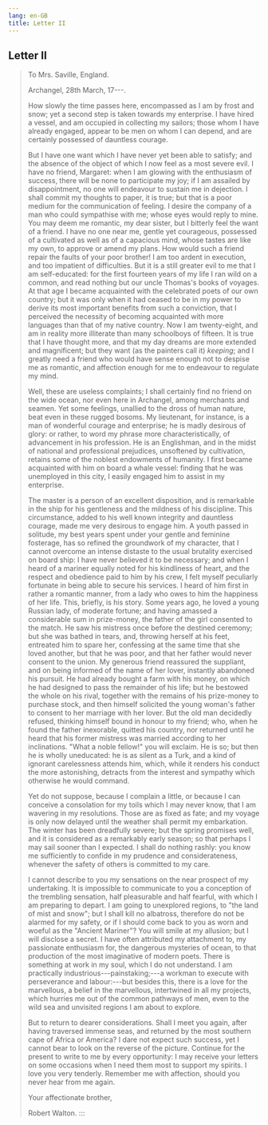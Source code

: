 ```yaml
---
lang: en-GB
title: Letter II
---
```


## Letter II

> <div>
>
> To Mrs. Saville, England.
>
> Archangel, 28th March, 17⁠---.
>
> </div>
>
> How slowly the time passes here, encompassed as I am by frost and
> snow; yet a second step is taken towards my enterprise. I have hired a
> vessel, and am occupied in collecting my sailors; those whom I have
> already engaged, appear to be men on whom I can depend, and are
> certainly possessed of dauntless courage.
>
> But I have one want which I have never yet been able to satisfy; and
> the absence of the object of which I now feel as a most severe evil. I
> have no friend, Margaret: when I am glowing with the enthusiasm of
> success, there will be none to participate my joy; if I am assailed by
> disappointment, no one will endeavour to sustain me in dejection. I
> shall commit my thoughts to paper, it is true; but that is a poor
> medium for the communication of feeling. I desire the company of a man
> who could sympathise with me; whose eyes would reply to mine. You may
> deem me romantic, my dear sister, but I bitterly feel the want of a
> friend. I have no one near me, gentle yet courageous, possessed of a
> cultivated as well as of a capacious mind, whose tastes are like my
> own, to approve or amend my plans. How would such a friend repair the
> faults of your poor brother! I am too ardent in execution, and too
> impatient of difficulties. But it is a still greater evil to me that I
> am self-educated: for the first fourteen years of my life I ran wild
> on a common, and read nothing but our uncle Thomas's books of voyages.
> At that age I became acquainted with the celebrated poets of our own
> country; but it was only when it had ceased to be in my power to
> derive its most important benefits from such a conviction, that I
> perceived the necessity of becoming acquainted with more languages
> than that of my native country. Now I am twenty-eight, and am in
> reality more illiterate than many schoolboys of fifteen. It is true
> that I have thought more, and that my day dreams are more extended and
> magnificent; but they want (as the painters call it) *keeping*; and I
> greatly need a friend who would have sense enough not to despise me as
> romantic, and affection enough for me to endeavour to regulate my
> mind.
>
> Well, these are useless complaints; I shall certainly find no friend
> on the wide ocean, nor even here in Archangel, among merchants and
> seamen. Yet some feelings, unallied to the dross of human nature, beat
> even in these rugged bosoms. My lieutenant, for instance, is a man of
> wonderful courage and enterprise; he is madly desirous of glory: or
> rather, to word my phrase more characteristically, of advancement in
> his profession. He is an Englishman, and in the midst of national and
> professional prejudices, unsoftened by cultivation, retains some of
> the noblest endowments of humanity. I first became acquainted with him
> on board a whale vessel: finding that he was unemployed in this city,
> I easily engaged him to assist in my enterprise.
>
> The master is a person of an excellent disposition, and is remarkable
> in the ship for his gentleness and the mildness of his discipline.
> This circumstance, added to his well known integrity and dauntless
> courage, made me very desirous to engage him. A youth passed in
> solitude, my best years spent under your gentle and feminine
> fosterage, has so refined the groundwork of my character, that I
> cannot overcome an intense distaste to the usual brutality exercised
> on board ship: I have never believed it to be necessary; and when I
> heard of a mariner equally noted for his kindliness of heart, and the
> respect and obedience paid to him by his crew, I felt myself
> peculiarly fortunate in being able to secure his services. I heard of
> him first in rather a romantic manner, from a lady who owes to him the
> happiness of her life. This, briefly, is his story. Some years ago, he
> loved a young Russian lady, of moderate fortune; and having amassed a
> considerable sum in prize-money, the father of the girl consented to
> the match. He saw his mistress once before the destined ceremony; but
> she was bathed in tears, and, throwing herself at his feet, entreated
> him to spare her, confessing at the same time that she loved another,
> but that he was poor, and that her father would never consent to the
> union. My generous friend reassured the suppliant, and on being
> informed of the name of her lover, instantly abandoned his pursuit. He
> had already bought a farm with his money, on which he had designed to
> pass the remainder of his life; but he bestowed the whole on his
> rival, together with the remains of his prize-money to purchase stock,
> and then himself solicited the young woman's father to consent to her
> marriage with her lover. But the old man decidedly refused, thinking
> himself bound in honour to my friend; who, when he found the father
> inexorable, quitted his country, nor returned until he heard that his
> former mistress was married according to her inclinations. "What a
> noble fellow!" you will exclaim. He is so; but then he is wholly
> uneducated: he is as silent as a Turk, and a kind of ignorant
> carelessness attends him, which, while it renders his conduct the more
> astonishing, detracts from the interest and sympathy which otherwise
> he would command.
>
> Yet do not suppose, because I complain a little, or because I can
> conceive a consolation for my toils which I may never know, that I am
> wavering in my resolutions. Those are as fixed as fate; and my voyage
> is only now delayed until the weather shall permit my embarkation. The
> winter has been dreadfully severe; but the spring promises well, and
> it is considered as a remarkably early season; so that perhaps I may
> sail sooner than I expected. I shall do nothing rashly: you know me
> sufficiently to confide in my prudence and considerateness, whenever
> the safety of others is committed to my care.
>
> I cannot describe to you my sensations on the near prospect of my
> undertaking. It is impossible to communicate to you a conception of
> the trembling sensation, half pleasurable and half fearful, with which
> I am preparing to depart. I am going to unexplored regions, to "the
> land of mist and snow"; but I shall kill no albatross, therefore do
> not be alarmed for my safety, or if I should come back to you as worn
> and woeful as the "Ancient Mariner"? You will smile at my allusion;
> but I will disclose a secret. I have often attributed my attachment
> to, my passionate enthusiasm for, the dangerous mysteries of ocean, to
> that production of the most imaginative of modern poets. There is
> something at work in my soul, which I do not understand. I am
> practically industrious⁠---painstaking;⁠---a workman to execute with
> perseverance and labour:⁠---but besides this, there is a love for the
> marvellous, a belief in the marvellous, intertwined in all my
> projects, which hurries me out of the common pathways of men, even to
> the wild sea and unvisited regions I am about to explore.
>
> But to return to dearer considerations. Shall I meet you again, after
> having traversed immense seas, and returned by the most southern cape
> of Africa or America? I dare not expect such success, yet I cannot
> bear to look on the reverse of the picture. Continue for the present
> to write to me by every opportunity: I may receive your letters on
> some occasions when I need them most to support my spirits. I love you
> very tenderly. Remember me with affection, should you never hear from
> me again.
>
> Your affectionate brother,
>
> Robert Walton.
:::
